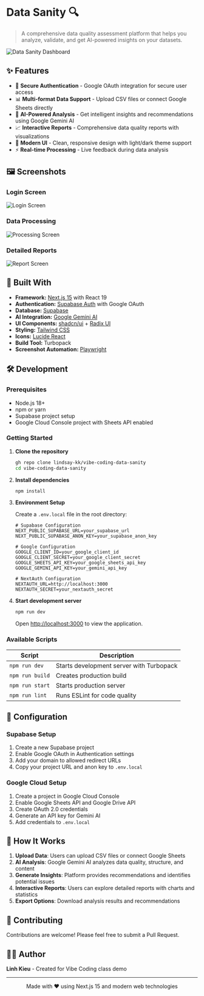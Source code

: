 # Data Sanity 🔍

> A comprehensive data quality assessment platform that helps you analyze, validate, and get AI-powered insights on your datasets.

![Data Sanity Dashboard](screenshots/screenshots/dashboard-screen-light.png)

## ✨ Features

- 🔐 **Secure Authentication** - Google OAuth integration for secure user access
- 📊 **Multi-format Data Support** - Upload CSV files or connect Google Sheets directly
- 🤖 **AI-Powered Analysis** - Get intelligent insights and recommendations using Google Gemini AI
- 📈 **Interactive Reports** - Comprehensive data quality reports with visualizations
- 🎨 **Modern UI** - Clean, responsive design with light/dark theme support
- ⚡ **Real-time Processing** - Live feedback during data analysis

## 🖼️ Screenshots

### Login Screen
![Login Screen](screenshots/screenshots/login-screen-light.png)

### Data Processing
![Processing Screen](screenshots/screenshots/processing-screen-light.png)

### Detailed Reports
![Report Screen](screenshots/screenshots/report-screen-light.png)

## 🚀 Built With

- **Framework:** [Next.js 15](https://nextjs.org/) with React 19
- **Authentication:** [Supabase Auth](https://supabase.com/auth) with Google OAuth
- **Database:** [Supabase](https://supabase.com/)
- **AI Integration:** [Google Gemini AI](https://ai.google.dev/)
- **UI Components:** [shadcn/ui](https://ui.shadcn.com/) + [Radix UI](https://radix-ui.com/)
- **Styling:** [Tailwind CSS](https://tailwindcss.com/)
- **Icons:** [Lucide React](https://lucide.dev/)
- **Build Tool:** Turbopack
- **Screenshot Automation:** [Playwright](https://playwright.dev/)

## 🛠️ Development

### Prerequisites

- Node.js 18+
- npm or yarn
- Supabase project setup
- Google Cloud Console project with Sheets API enabled

### Getting Started

1. **Clone the repository**
   ```bash
   gh repo clone lindsay-kk/vibe-coding-data-sanity
   cd vibe-coding-data-sanity
   ```

2. **Install dependencies**
   ```bash
   npm install
   ```

3. **Environment Setup**

   Create a `.env.local` file in the root directory:
   ```env
   # Supabase Configuration
   NEXT_PUBLIC_SUPABASE_URL=your_supabase_url
   NEXT_PUBLIC_SUPABASE_ANON_KEY=your_supabase_anon_key

   # Google Configuration
   GOOGLE_CLIENT_ID=your_google_client_id
   GOOGLE_CLIENT_SECRET=your_google_client_secret
   GOOGLE_SHEETS_API_KEY=your_google_sheets_api_key
   GOOGLE_GEMINI_API_KEY=your_gemini_api_key

   # NextAuth Configuration
   NEXTAUTH_URL=http://localhost:3000
   NEXTAUTH_SECRET=your_nextauth_secret
   ```

4. **Start development server**
   ```bash
   npm run dev
   ```

   Open [http://localhost:3000](http://localhost:3000) to view the application.

### Available Scripts

| Script | Description |
|--------|-------------|
| `npm run dev` | Starts development server with Turbopack |
| `npm run build` | Creates production build |
| `npm run start` | Starts production server |
| `npm run lint` | Runs ESLint for code quality |

## 🔧 Configuration

### Supabase Setup

1. Create a new Supabase project
2. Enable Google OAuth in Authentication settings
3. Add your domain to allowed redirect URLs
4. Copy your project URL and anon key to `.env.local`

### Google Cloud Setup

1. Create a project in Google Cloud Console
2. Enable Google Sheets API and Google Drive API
3. Create OAuth 2.0 credentials
4. Generate an API key for Gemini AI
5. Add credentials to `.env.local`

## 📝 How It Works

1. **Upload Data**: Users can upload CSV files or connect Google Sheets
2. **AI Analysis**: Google Gemini AI analyzes data quality, structure, and content
3. **Generate Insights**: Platform provides recommendations and identifies potential issues
4. **Interactive Reports**: Users can explore detailed reports with charts and statistics
5. **Export Options**: Download analysis results and recommendations

## 🤝 Contributing

Contributions are welcome! Please feel free to submit a Pull Request.

## 👨‍💻 Author

**Linh Kieu** - Created for Vibe Coding class demo

---

<div align="center">
  <p>Made with ❤️ using Next.js 15 and modern web technologies</p>
</div>